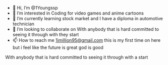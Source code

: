 - 👋 Hi, I’m @1Youngssp
- 👀 I’m interested in  Coding for video games and anime cartoons
- 🌱 I’m currently learning  stock market and I have a diploma in automotive technician
- 💞️ I’m looking to collaborate on With anybody that is hard committed to seeing it through with they start
- 📫 How to reach me 1imillion95@gmail.com
this is my first time on here but i feel like the  future is great god is good
<!---
1Youngssp/1Youngssp is a ✨ special ✨ repository because its `README.md` (this file) appears on your GitHub profile.
You can click the Preview link to take a look at your changes.
--->
With anybody that is hard committed to seeing it through with a start
